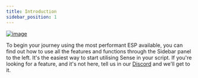 ```yaml
---
title: Introduction
sidebar_position: 1
---
```


[![image](/img/sense/SenseBanner.png)](https://discord.sirius.menu)

To begin your journey using the most performant ESP available, you can find out how to use all the features and functions through the Sidebar panel to the left. It's the easiest way to start utilising Sense in your script. If you're looking for a feature, and it's not here, tell us in our [Discord](https://discord.sirius.menu) and we'll get to it.
